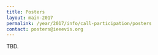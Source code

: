 ```yaml
---
title: Posters
layout: main-2017
permalink: /year/2017/info/call-participation/posters
contact: posters@ieeevis.org
---
```


TBD.



